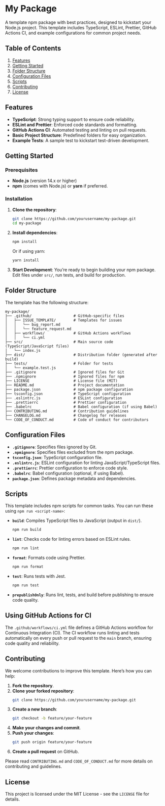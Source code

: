 # My Package

A template npm package with best practices, designed to kickstart your Node.js project. This template includes TypeScript, ESLint, Prettier, GitHub Actions CI, and example configurations for common project needs.

## Table of Contents
1. [Features](#features)
2. [Getting Started](#getting-started)
3. [Folder Structure](#folder-structure)
4. [Configuration Files](#configuration-files)
5. [Scripts](#scripts)
6. [Contributing](#contributing)
7. [License](#license)

## Features

- **TypeScript**: Strong typing support to ensure code reliability.
- **ESLint and Prettier**: Enforced code standards and formatting.
- **GitHub Actions CI**: Automated testing and linting on pull requests.
- **Basic Project Structure**: Predefined folders for easy organization.
- **Example Tests**: A sample test to kickstart test-driven development.

## Getting Started

### Prerequisites
- **Node.js** (version 14.x or higher)
- **npm** (comes with Node.js) or **yarn** if preferred.

### Installation

1. **Clone the repository**:
   ```bash
   git clone https://github.com/yourusername/my-package.git
   cd my-package
   ```

2. **Install dependencies**:
   ```bash
   npm install
   ```
   Or if using yarn:
   ```bash
   yarn install
   ```

3. **Start Development**: You’re ready to begin building your npm package. Edit files under `src/`, run tests, and build for production.

## Folder Structure

The template has the following structure:

```
my-package/
├── .github/                   # GitHub-specific files
│   ├── ISSUE_TEMPLATE/        # Templates for issues
│   │   └── bug_report.md
│   │   └── feature_request.md
│   ├── workflows/             # GitHub Actions workflows
│   │   └── ci.yml
├── src/                       # Main source code (TypeScript/JavaScript files)
│   └── index.js
├── dist/                      # Distribution folder (generated after build)
├── tests/                     # Folder for tests
│   └── example.test.js
├── .gitignore                 # Ignored files for Git
├── .npmignore                 # Ignored files for npm
├── LICENSE                    # License file (MIT)
├── README.md                  # Project documentation
├── package.json               # npm package configuration
├── tsconfig.json              # TypeScript configuration
├── .eslintrc.js               # ESLint configuration
├── .prettierrc                # Prettier configuration
├── .babelrc                   # Babel configuration (if using Babel)
├── CONTRIBUTING.md            # Contribution guidelines
├── CHANGELOG.md               # Changelog for releases
└── CODE_OF_CONDUCT.md         # Code of conduct for contributors
```

## Configuration Files

- **`.gitignore`**: Specifies files ignored by Git.
- **`.npmignore`**: Specifies files excluded from the npm package.
- **`tsconfig.json`**: TypeScript configuration file.
- **`.eslintrc.js`**: ESLint configuration for linting JavaScript/TypeScript files.
- **`.prettierrc`**: Prettier configuration to enforce code style.
- **`.babelrc`**: Babel configuration (optional, if using Babel).
- **`package.json`**: Defines package metadata and dependencies.

## Scripts

This template includes npm scripts for common tasks. You can run these using `npm run <script-name>`:

- **`build`**: Compiles TypeScript files to JavaScript (output in `dist/`).
  ```bash
  npm run build
  ```
- **`lint`**: Checks code for linting errors based on ESLint rules.
  ```bash
  npm run lint
  ```
- **`format`**: Formats code using Prettier.
  ```bash
  npm run format
  ```
- **`test`**: Runs tests with Jest.
  ```bash
  npm run test
  ```
- **`prepublishOnly`**: Runs lint, tests, and build before publishing to ensure code quality.

## Using GitHub Actions for CI

The `.github/workflows/ci.yml` file defines a GitHub Actions workflow for Continuous Integration (CI). The CI workflow runs linting and tests automatically on every push or pull request to the `main` branch, ensuring code quality and reliability.

## Contributing

We welcome contributions to improve this template. Here’s how you can help:

1. **Fork the repository**.
2. **Clone your forked repository**:
   ```bash
   git clone https://github.com/yourusername/my-package.git
   ```
3. **Create a new branch**:
   ```bash
   git checkout -b feature/your-feature
   ```
4. **Make your changes and commit**.
5. **Push your changes**:
   ```bash
   git push origin feature/your-feature
   ```
6. **Create a pull request** on GitHub.

Please read `CONTRIBUTING.md` and `CODE_OF_CONDUCT.md` for more details on contributing and guidelines.

## License

This project is licensed under the MIT License - see the `LICENSE` file for details.
